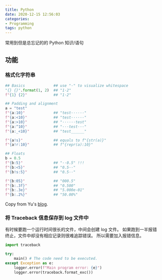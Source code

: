 ```yaml
---
title: Python
date: 2020-12-15 12:56:03
categories:
- Programming
tags: python
---
```


常用到但是总忘记的的 Python 知识/语句

<!-- more -->

## 功能

### 格式化字符串

```python
## Basics             ## use "·" to visualize whitespace
"{} {}".format(1, 2)  ## "1·2"
f"{1} {2}"            ## "1·2"

## Padding and alignment
a = "test"
f"{a:10}"             ## "test······"
f"{a:<10}"            ## "test······"
f"{a:>10}"            ## "······test"
f"{a:^10}"            ## "···test···"
f"{a:_<10}"           ## "test______"

f"{a!s}"              ## equals to f"{str(a)}"
f"{a!r:10}"           ## f"{repr(a):10}"

## Floats
b = 0.5
f"{b:5}"              ## "··0.5" !!!
f"{b:<5}"             ## "0.5··"
f"{b!s:5}"            ## "0.5··"

f"{b:05}"             ## "000.5"
f"{b:.3f}"            ## "0.500"
f"{b:.3e}"            ## "5.000e-01"
f"{b:.2%}"            ## "50.00%"
```

Copy from Yu's [blog](https://yzhang-gh.github.io/notes/programming/python/python.html#作用域-scope).

### 将 Traceback 信息保存到 log 文件中

有时候要跑一个运行时间很长的文件，中间会创建 log 文件。
如果跑到一半报错终止，文件中却没有相应记录则很难追踪错误。
所以需要加入报错信息。

```python
import traceback

try:
    main() # The code need to be executed.
except Exception as e:
    logger.error(f"Main program error: {e}")
    logger.error(traceback.format_exc())
```